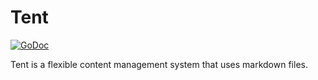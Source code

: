 # Tent
[![GoDoc](https://godoc.org/gopkg.in/tent.v1?status.svg)](https://godoc.org/gopkg.in/tent.v1)

Tent is a flexible content management system that uses markdown files.